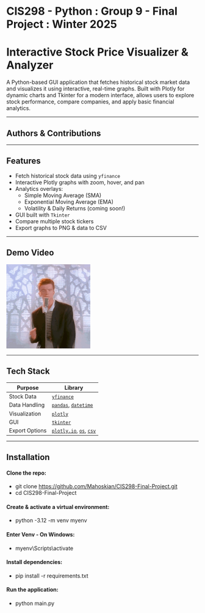# CIS298 - Python : Group 9 - Final Project : Winter 2025

# Interactive Stock Price Visualizer & Analyzer

A Python-based GUI application that fetches historical stock market data and visualizes it using interactive, real-time graphs. Built with Plotly for dynamic charts and Tkinter for a modern interface, allows users to explore stock performance, compare companies, and apply basic financial analytics.

---

## Authors & Contributions

---

## Features

- Fetch historical stock data using `yfinance`
- Interactive Plotly graphs with zoom, hover, and pan
- Analytics overlays:
  - Simple Moving Average (SMA)
  - Exponential Moving Average (EMA)
  - Volatility & Daily Returns (coming soon!)
- GUI built with `Tkinter`
- Compare multiple stock tickers
- Export graphs to PNG & data to CSV

---

## Demo Video

![demo-video](assets/demo.gif)

---

## Tech Stack

| Purpose         | Library           |
|----------------|-------------------|
| Stock Data      | [`yfinance`](https://pypi.org/project/yfinance/) |
| Data Handling   | [`pandas`](https://pandas.pydata.org/), [`datetime`](https://docs.python.org/3/library/datetime.html) |
| Visualization   | [`plotly`](https://github.com/plotly/plotly.py) |
| GUI             | [`tkinter`](https://docs.python.org/3/library/tk.html) |
| Export Options  | [`plotly.io`](https://plotly.com/python-api-reference/generated/plotly.io.html), [`os`](https://docs.python.org/3/library/os.html), [`csv`](https://docs.python.org/3/library/csv.html) |

---

## Installation

#### Clone the repo:
- git clone https://github.com/Mahoskian/CIS298-Final-Project.git
- cd CIS298-Final-Project
#### Create & activate a virtual environment:
- python -3.12 -m venv myenv
#### Enter Venv - On Windows:
- myenv\Scripts\activate
#### Install dependencies:
- pip install -r requirements.txt
#### Run the application:
- python main.py

